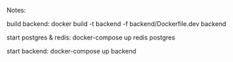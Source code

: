 Notes:

build backend:
docker build -t backend -f backend/Dockerfile.dev backend

start postgres & redis:
docker-compose up redis postgres

start backend:
docker-compose up backend
